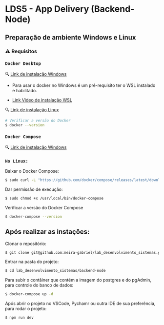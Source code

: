 # LDS5 - App Delivery (Backend-Node)

## Preparação de ambiente Windows e Linux

### ⚠️ Requisitos

### `Docker Desktop`

🔍 [Link de instalação Windows](https://docs.docker.com/desktop/install/windows-install/)

- Para usar o docker no Windows é um pré-requisito ter o WSL instalado e habilitado.

- [Link Video de instalação WSL](https://www.youtube.com/watch?v=o1_E4PBl30s)

🔍 [Link de instalação Linux](https://docs.docker.com/engine/install/)

```bash
# Verificar a versão do Docker
$ docker --version
```

### `Docker Compose`

🔍 [Link de instalação Windows](https://docs.docker.com/desktop/install/windows-install/)

### `No Linux:`

Baixar o Docker Compose:

```bash
$ sudo curl -L "https://github.com/docker/compose/releases/latest/download/docker-compose-$(uname -s)-$(uname -m)" -o /usr/local/bin/docker-compose
```

Dar permissão de execução:

```bash
$ sudo chmod +x /usr/local/bin/docker-compose
```

Verificar a versão do Docker Compose

```bash
$ docker-compose --version
```

## Após realizar as instações:

Clonar o repositório:

```bash
$ git clone git@github.com:meira-gabriel/lab_desenvolvimento_sistemas.git
```

Entrar na pasta do projeto:

```bash
$ cd lab_desenvolvimento_sistemas/backend-node
```

Para subir o contâiner que contém a imagem do postgres e do pgAdmin, para controle do banco de dados:

```bash
$ docker-compose up -d
```

Após abrir o projeto no VSCode, Pychamr ou outra IDE de sua preferência,
para rodar o projeto:

```bash
$ npm run dev
```

